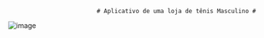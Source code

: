                              # Aplicativo de uma loja de tênis Masculino #


![image](https://github.com/paulosergio03/App-loja-tenis/assets/77760284/98688934-0657-4ceb-9978-1d07ff2fe620)



